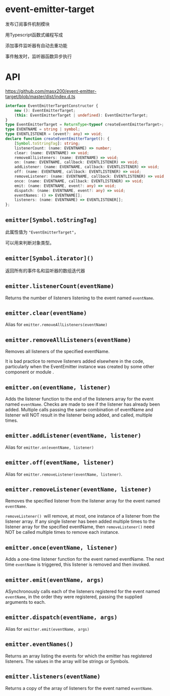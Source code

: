 # event-emitter-target

发布订阅事件机制模块

用Typescript函数式编程写成


添加事件监听器有自动去重功能

事件触发时，监听器函数异步执行
 
# API

https://github.com/masx200/event-emitter-target/blob/master/dist/index.d.ts

```ts
interface EventEmitterTargetConstructor {
    new (): EventEmitterTarget;
    (this: EventEmitterTarget | undefined): EventEmitterTarget;
}
type EventEmitterTarget = ReturnType<typeof createEventEmitterTarget>;
type EVENTNAME = string | symbol;
type EVENTLISTENER = (event?: any) => void;
declare function createEventEmitterTarget(): {
    [Symbol.toStringTag]: string;
    listenerCount: (name: EVENTNAME) => number;
    clear: (name: EVENTNAME) => void;
    removeAllListeners: (name: EVENTNAME) => void;
    on: (name: EVENTNAME, callback: EVENTLISTENER) => void;
    addListener: (name: EVENTNAME, callback: EVENTLISTENER) => void;
    off: (name: EVENTNAME, callback: EVENTLISTENER) => void;
    removeListener: (name: EVENTNAME, callback: EVENTLISTENER) => void;
    once: (name: EVENTNAME, callback: EVENTLISTENER) => void;
    emit: (name: EVENTNAME, event?: any) => void;
    dispatch: (name: EVENTNAME, event?: any) => void;
    eventNames: () => EVENTNAME[];
    listeners: (name: EVENTNAME) => EVENTLISTENER[];
};


```
## `emitter[Symbol.toStringTag]`

此属性值为 `"EventEmitterTarget"`，

可以用来判断对象类型。


## `emitter[Symbol.iterator]()`

返回所有的事件名和监听器的数组迭代器

## `emitter.listenerCount(eventName)`


Returns the number of listeners listening to the event named `eventName`.

## `emitter.clear(eventName)`

Alias for `emitter.removeAllListeners(eventName)`

## `emitter.removeAllListeners(eventName)`

Removes all listeners of the specified eventName.

It is bad practice to remove listeners added elsewhere in the code, particularly when the EventEmitter instance was created by some other component or module .



## `emitter.on(eventName, listener)`

Adds the listener function to the end of the listeners array for the event named `eventName`.  Checks are made to see if the listener has already been added. Multiple calls passing the same combination of eventName and listener will NOT result in the listener being added, and called, multiple times.

## `emitter.addListener(eventName, listener)`

Alias for `emitter.on(eventName, listener)`

## `emitter.off(eventName, listener)`

Alias for `emitter.removeListener(eventName, listener)`.



## `emitter.removeListener(eventName, listener)`

Removes the specified listener from the listener array for the event named `eventName`.

`removeListener() `will remove, at most, one instance of a listener from the listener array. If any single listener has been added multiple times to the listener array for the specified eventName, then `removeListener()` need NOT be called multiple times to remove each instance.

## `emitter.once(eventName, listener)`

Adds a one-time listener function for the event named eventName. The next time `eventName` is triggered, this listener is removed and then invoked.

## `emitter.emit(eventName, args)`

ASynchronously calls each of the listeners registered for the event named `eventName`, in the order they were registered, passing the supplied arguments to each.

## `emitter.dispatch(eventName, args)`

Alias for `emitter.emit(eventName, args)`


## `emitter.eventNames()`

Returns an array listing the events for which the emitter has registered listeners. The values in the array will be strings or Symbols.



## `emitter.listeners(eventName)`

Returns a copy of the array of listeners for the event named `eventName`.

